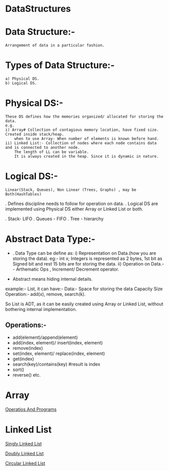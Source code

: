 # DataStructures
# Data Structure:-
	Arrangement of data in a particular fashion.

# Types of Data Structure:-
	a) Physical DS.
	b) Logical DS.
	
# Physical DS:-
	These DS defines how the memories organized/ allocated for storing the data.
	e.g. 
	i) Array# Collection of contagious memory location, have fixed size. Created inside stack/heap.
		when to use Array- When number of elements is known before hand.
	ii) Linked List:- Collection of nodes where each node contains data and is connected to another node.
		The length of LL can be variable. 
		It is always created in the heap. Since it is dynamic in nature.
		
# Logical DS:-
	Linear(Stack, Queues), Non Linear (Trees, Graphs) , may be Both(HashTables)
.	Defines discipline needs to follow for operation on data.
. 	Logical DS are implemented using Physical DS either Array or Linked List or both.

. Stack- LIFO
. Queues - FIFO
. Tree - hierarchy

# Abstract Data Type:-
*	.	Data Type can be define as:
		i) 	Representation on Data.(how you are storing the data). eg:- int x; Integers is represented as 2 bytes, 1st bit as Signed bit and rest 15 bits are for storing the data.
		ii) Operation on Data.-- Arthematic Ops , Increment/ Decrement operator.
	
*	Abstract means hiding internal details.

 example:- List, it can have:-
	Data:- Space for storing the data
			Capacity 
			Size
	Operation:- add(x), remove, search(k).

So List is ADT, as it can be easily created using Array or Linked List, without bothering internal implementation.

## Operations:-
* add(element)/append(element)
* add(index, element)/ insert(index, element)
* remove(index)
* set(index, element)/ replace(index, element)
* get(index)
* search(key)/contains(key) #result is index
* sort()
* reverse() etc.

# Array
 [Operatios And Programs](https://github.com/Ashu-hub/DataStructures/tree/master/src/Array)

# Linked List
 [Singly Linked List](https://github.com/Ashu-hub/DataStructures/tree/master/src/LinkedList)
 
 [Doubly Linked List](https://github.com/Ashu-hub/DataStructures/tree/master/src/LinkedList/DoublyLinkedList)
 
 [Circular Linked List](https://github.com/Ashu-hub/DataStructures/tree/master/src/LinkedList/CircularLinkedList)
 